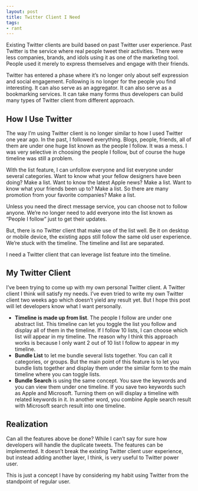 ```yaml
---
layout: post
title: Twitter Client I Need
tags:
- rant
---
```

Existing Twitter clients are build based on past Twitter user experience. Past Twitter is the service where real people tweet their activities. There were less companies, brands, and idols using it as one of the marketing tool. People used it merely to express themselves and engage with their friends.

Twitter has entered a phase where it’s no longer only about self expression and social engagement. Following is no longer for the people you find interesting. It can also serve as an aggregator. It can also serve as a bookmarking services. It can take many forms thus developers can build many types of Twitter client from different approach.

## How I Use Twitter

The way I’m using Twitter client is no longer similar to how I used Twitter one year ago. In the past, I followed everything. Blogs, people, friends, all of them are under one huge list known as the people I follow. It was a mess. I was very selective in choosing the people I follow, but of course the huge timeline was still a problem.

With the list feature, I can unfollow everyone and list everyone under several categories. Want to know what your fellow designers have been doing? Make a list. Want to know the latest Apple news? Make a list. Want to know what your friends been up to? Make a list. So there are many promotion from your favorite companies? Make a list.

Unless you need the direct message service, you can choose not to follow anyone. We’re no longer need to add everyone into the list known as “People I follow” just to get their updates.

But, there is no Twitter client that make use of the list well. Be it on desktop or mobile device, the existing apps still follow the same old user experience. We’re stuck with the timeline. The timeline and list are separated.

I need a Twitter client that can leverage list feature into the timeline.

## My Twitter Client

I’ve been trying to come up with my own personal Twitter client. A Twitter client I think will satisfy my needs. I’ve even tried to write my own Twitter client two weeks ago which doesn’t yield any result yet. But I hope this post will let developers know what I want personally.

- **Timeline is made up from list**. The people I follow are under one abstract list. This timeline can let you toggle the list you follow and display all of them in the timeline. If I follow 10 lists, I can choose which list will appear in my timeline. The reason why I think this approach works is because I only want 2 out of 10 list I follow to appear in my timeline.
- **Bundle List** to let me bundle several lists together. You can call it categories, or groups. But the main point of this feature is to let you bundle lists together and display them under the similar form to the main timeline where you can toggle lists.
- **Bundle Search** is using the same concept. You save the keywords and you can view them under one timeline. If you save two keywords such as Apple and Microsoft. Turning them on will display a timeline with related keywords in it. In another word, you combine Apple search result with Microsoft search result into one timeline.

## Realization

Can all the features above be done? While I can’t say for sure how developers will handle the duplicate tweets. The features can be implemented. It doesn’t break the existing Twitter client user experience, but instead adding another layer, I think, is very useful to Twitter power user.

This is just a concept I have by considering my habit using Twitter from the standpoint of regular user.
